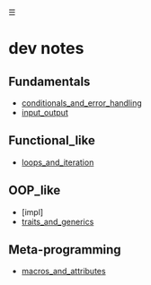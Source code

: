 <div class="navbar"><a class="openbtn" onclick="openNav()">&#9776;</a></div>
<main>

# dev notes

## Fundamentals

- [conditionals_and_error_handling](conditionals_and_error_handling.html)
- [input_output](input_output.html)

## Functional_like

- [loops_and_iteration](loops_and_iteration.html)

## OOP_like

- [impl]
- [traits_and_generics](traits_and_generics.html)

## Meta-programming

- [macros_and_attributes](macros_and_attributes.html)

</main>


<script src="https://lerina.github.io/js/toc.js"></script>
<script>
let anchor= document.createElement('a');
anchor.href="javascript:closeNav()"; //void(0)"; //anchor[0].onclick = closeNav();
anchor.className = "closebtn";  
anchor.innerHTML="&times;";
document.getElementById("TOC").prepend(anchor);

let navCrumbs= document.createElement('div');
navCrumbs.className = "hover-nav";
navCrumbs.innerHTML = `
<div class="hover-nav">
<ul>
<li><a href="../../../../../index.html">⇦ home</a></li>
<li><a href="../../index.html">code</a></li>
<li><a href="../index.html">Rust / Wasm</a></li>
</ul>
</div>`;
document.getElementById("TOC").prepend(navCrumbs); 
</script>
